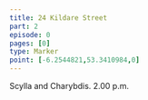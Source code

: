 ```yaml
---
title: 24 Kildare Street
part: 2
episode: 0
pages: [0]
type: Marker
point: [-6.2544821,53.3410984,0]
---
```

Scylla and Charybdis. 2.00 p.m.